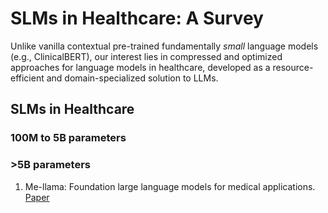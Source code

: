 # SLMs in Healthcare: A Survey
Unlike vanilla contextual pre-trained fundamentally _small_ language models (e.g., ClinicalBERT), our interest lies in compressed and optimized approaches for language models in healthcare, developed as a resource-efficient and domain-specialized solution to LLMs.

## SLMs in Healthcare
### 100M to 5B parameters

### >5B parameters
1. Me-llama: Foundation large language models for medical applications. [Paper](https://arxiv.org/abs/2402.12749)

##
